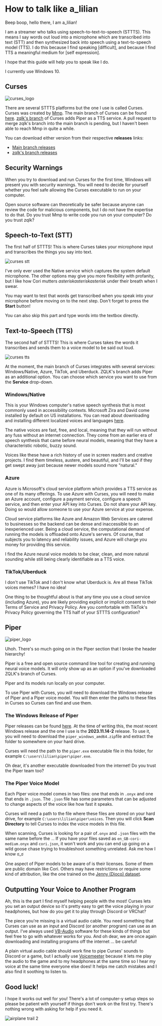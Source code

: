 # How to talk like a_lilian

Beep boop, hello there, I am a_lilian! 

I am a streamer who talks using speech-to-text-to-speech (STTTS). This means I say words out loud into a microphone which are transcribed into text (STT) and then synthesized back into speech using a text-to-speech model (TTS). I do this because I find speaking [difficult], and because I find TTS a meaningful medium for [self expression]. 

I hope that this guide will help you to speak like I do. 

I currently use Windows 10.

## Curses

![curses_logo](https://github.com/user-attachments/assets/ef214e69-d9d6-4a28-a272-69ebfcb35445)

There are several STTTS platforms but the one I use is called Curses. Curses was created by [Mmp](https://www.patreon.com/c/mmpcode). The main branch of Curses can be found [here](https://github.com/mmpneo/curses). [zqlk's branch](https://github.com/zqlk256/curses) of Curses adds Piper as a TTS service. A pull request to merge zqlk's branch into the main branch is pending, but I haven't been able to reach Mmp in quite a while. 

You can download either version from their respective **releases** links:

- [Main branch releases](https://github.com/mmpneo/curses/releases)
- [zqlk's branch releases](https://github.com/zqlk256/curses/releases)

## Security Warnings

When you try to download and run Curses for the first time, Windows will present you with security warnings. You will need to decide for yourself whether you feel safe allowing the Curses executable to run on your computer. 

Open source software can theoretically be safer because anyone can review the code for malicious components, but I do not have the expertise to do that. Do you trust Mmp to write code you run on your computer? Do you trust zqlk?

## Speech-to-Text (STT)

The first half of STTTS! This is where Curses takes your microphone input and transcribes the things you say into text.

![curses stt](https://github.com/user-attachments/assets/1c31c265-0e62-4aa2-bd6f-5ca9a0a0393b)

I've only ever used the Native service which captures the system default microphone. The other options may give you more flexibility with profanity, but I like how Cori mutters _asteriskasteriskasterisk_ under their breath when I swear. 

You may want to test that words get transcribed when you speak into your microphone before moving on to the next step. Don't forget to press the **Start** button!

You can also skip this part and type words into the textbox directly.

## Text-to-Speech (TTS)

The second half of STTTS! This is where Curses takes the words it transcribes and sends them to a voice model to be said out loud.

![curses tts](https://github.com/user-attachments/assets/0cd3529b-dc37-4b9a-80e4-bef298180107)

At the moment, the main branch of Curses integrates with several services: Windows/Native, Azure, TikTok, and Uberduck. ZQLK's branch adds Piper as an additional option. You can choose which service you want to use from the **Service** drop-down.
 
### Windows/Native

This is your Windows computer's native speech synthesis that is most commonly used in accessibility contexts. Microsoft Zira and David come installed by default on US installations. You can read about downloading and installing different localized voices and languages [here](https://support.microsoft.com/en-us/windows/appendix-a-supported-languages-and-voices-4486e345-7730-53da-fcfe-55cc64300f01#WindowsVersion=Windows_10).

The native voices are fast, free, and local, meaning that they will run without any fuss without an internet connection. They come from an earlier era of speech synthesis that came before neural models, meaning that they have a characteristic robotic, buzzy sound. 

Voices like these have a rich history of use in screen readers and creative projects. I find them timeless, austere, and beautiful, and I'll be sad if they get swept away just because newer models sound more "natural."

### Azure

Azure is Microsoft's cloud service platform which provides a TTS service as one of its many offerings. To use Azure with Curses, you will need to make an Azure account, configure a payment service, configure a speech service, and then enter your API key into Curses. Do not share your API key. Doing so would allow someone to use your Azure service at your expense.

Cloud service platforms like Azure and Amazon Web Services are catered to businesses so the backend can be dense and inaccessible to an inexperienced user. Being a cloud service, the computational demand of running the models is offloaded onto Azure's servers. Of course, that subjects you to latency and reliability issues, and Azure will charge you money for providing this service.

I find the Azure neural voice models to be clear, clean, and more natural sounding while still being clearly identifiable as a TTS voice. 

### TikTok/Uberduck

I don't use TikTok and I don't know what Uberduck is. Are all these TikTok voices memes? I have no idea! 

One thing to be thoughtful about is that any time you use a cloud service (including Azure), you are likely providing explicit or implicit consent to their Terms of Service and Privacy Policy. Are you comfortable with TikTok's Privacy Policy governing the TTS half of your STTTS configuration?

## Piper

![piper_logo](https://github.com/user-attachments/assets/c5f211c0-c524-4842-9814-085322fbd151)

Uhoh. There's so much going on in the Piper section that I broke the header hierarchy! 

Piper is a free and open source command line tool for creating and running neural voice models. It will only show up as an option if you've downloaded ZQLK's branch of Curses.

Piper and its models run locally on your computer.

To use Piper with Curses, you will need to download the Windows release of Piper and a Piper voice model. You will then enter the paths to these files in Curses so Curses can find and use them.

### The Windows Release of Piper

Piper releases can be found [here](https://github.com/rhasspy/piper/releases). At the time of writing this, the most recent Windows release and the one I use is the **2023.11.14-2** release. To use it, you will need to download the `piper_windows_amd64.zip`file and extract the folder to somewhere on your hard drive. 

Curses will need the path to the `piper.exe` executable file in this folder, for example `C:\users\lilian\piper\piper.exe`.

Oh dear, it's another executable downloaded from the internet! Do you trust the Piper team too? 

### The Piper Voice Model

Each Piper voice model comes in two files: one that ends in `.onyx` and one that ends in `.json`. The `.json` file has some parameters that can be adjusted to change aspects of the voice like how fast it speaks.

Curses will need a path to the file where these files are stored on your hard drive, for example `C:\users\lilian\piper\voices`. Then you will click **Scan Directory** to tell Curses to index the voice models in this file.

When scanning, Curses is looking for a pair of`.onyx` and `.json` files with the same name before the `.`. If you have your files saved as `en_GB-cori-medium.onyx` and `cori.json`, it won't work and you can end up going on a wild goose chase trying to troubleshoot something unrelated. Ask me how I know ಠ_ಠ

One aspect of Piper models to be aware of is their licenses. Some of them are public domain like Cori. Others may have restrictions or require some kind of attribution, like the one trained on the [Jenny (Dioco) dataset](https://github.com/dioco-group/jenny-tts-dataset).  

## Outputting Your Voice to Another Program

Ah, this is the part I find myself helping people with the most! Curses lets you set an output device so it's pretty easy to get the voice playing in your headphones, but how do you get it to play through Discord or VRChat? 

The piece you're missing is a virtual audio cable. You need something that Curses can use as an input and Discord (or another program) can use as an output. I've always used [VB-Audio](https://vb-audio.com/Voicemeeter/index.htm) software for these kinds of things but feel free to go with whatever works for you. And oh dear, we are once again downloading and installing programs off the internet ... be careful!

A plain virtual audio cable should work fine to pipe Curses' sounds to Discord or a game, but I actually use [Voicemeeter](https://vb-audio.com/Voicemeeter/index.htm) because it lets me play the audio to the game and to my headphones at the same time so I hear my voice at the same time everyone else does! It helps me catch mistakes and I also find it soothing to listen to. 

## Good luck! 

I hope it works out well for you! There's a lot of computer-y setup steps so please be patient with yourself if things don't work on the first try. There's nothing wrong with asking for help if you need it.

![airplane trail 2](https://github.com/user-attachments/assets/e2d35fe0-48e1-4ff7-ba0b-cb8b2b0537e1)
